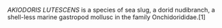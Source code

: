 _AKIODORIS LUTESCENS_ is a species of sea slug, a dorid nudibranch, a shell-less marine gastropod mollusc in the family Onchidorididae.[1]
